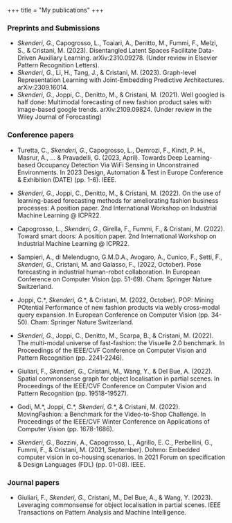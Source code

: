 +++
title = "My publications"
+++

### Preprints and Submissions
- *Skenderi, G.*, Capogrosso, L., Toaiari, A., Denitto, M., Fummi, F., Melzi, S., & Cristani, M. (2023). Disentangled Latent Spaces Facilitate Data-Driven Auxiliary Learning. arXiv:2310.09278. (Under review in Elsevier Pattern Recognition
Letters).
- *Skenderi, G.*, Li, H., Tang, J., & Cristani, M. (2023). Graph-level Representation Learning with Joint-Embedding Predictive Architectures. arXiv:2309.16014.
- *Skenderi, G.*, Joppi, C., Denitto, M., & Cristani, M. (2021). Well googled is half done: Multimodal forecasting of new fashion product sales with image-based google trends. arXiv:2109.09824. (Under review in the Wiley Journal of Forecasting)

### Conference papers
- Turetta, C., *Skenderi, G.*, Capogrosso, L., Demrozi, F., Kindt, P. H., Masrur, A., ... & Pravadelli, G. (2023, April). Towards Deep Learning-based Occupancy Detection Via WiFi Sensing in Unconstrained Environments. In 2023 Design, Automation & Test in Europe Conference & Exhibition (DATE) (pp. 1-6). IEEE.

- *Skenderi, G.*, Joppi, C., Denitto, M., \& Cristani, M. (2022). On the use of learning-based forecasting methods for ameliorating fashion business processes: A position paper. 2nd International Workshop on Industrial Machine Learning @ ICPR22.

- Capogrosso, L., *Skenderi, G.*, Girella, F., Fummi, F., \& Cristani, M. (2022). Toward smart doors: A position paper. 2nd International Workshop on Industrial Machine Learning @ ICPR22.

- Sampieri, A., di Melendugno, G.M.D.A., Avogaro, A., Cunico, F., Setti, F., *Skenderi, G.*, Cristani, M. and Galasso, F., (2022, October). Pose forecasting in industrial human-robot collaboration. In European Conference on Computer Vision (pp. 51-69). Cham: Springer Nature Switzerland.

- Joppi, C.\*, *Skenderi, G.*\*, & Cristani, M. (2022, October). POP: Mining POtential Performance of new fashion products via webly cross-modal query expansion. In European Conference on Computer Vision (pp. 34-50). Cham: Springer Nature Switzerland.

- *Skenderi, G.*, Joppi, C., Denitto, M., Scarpa, B., & Cristani, M. (2022). The multi-modal universe of fast-fashion: the Visuelle 2.0 benchmark. In Proceedings of the IEEE/CVF Conference on Computer Vision and Pattern Recognition (pp. 2241-2246).

- Giuliari, F., *Skenderi, G.*, Cristani, M., Wang, Y., & Del Bue, A. (2022). Spatial commonsense graph for object localisation in partial scenes. In Proceedings of the IEEE/CVF Conference on Computer Vision and Pattern Recognition (pp. 19518-19527).

- Godi, M.\*, Joppi, C.\*, *Skenderi, G.*\*, & Cristani, M. (2022). MovingFashion: a Benchmark for the Video-to-Shop Challenge. In Proceedings of the IEEE/CVF Winter Conference on Applications of Computer Vision (pp. 1678-1686).

- *Skenderi, G.*, Bozzini, A., Capogrosso, L., Agrillo, E. C., Perbellini, G., Fummi, F., & Cristani, M. (2021, September). Dohmo: Embedded computer vision in co-housing scenarios. In 2021 Forum on specification & Design Languages (FDL) (pp. 01-08). IEEE.

### Journal papers
- Giuliari, F., *Skenderi, G.*, Cristani, M., Del Bue, A., & Wang, Y. (2023). Leveraging commonsense for object localisation in partial scenes. IEEE Transactions on Pattern Analysis and Machine Intelligence.
